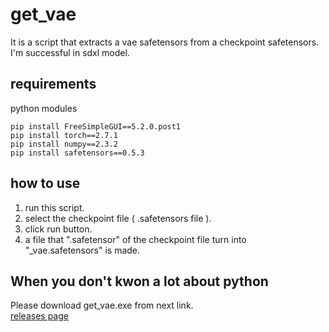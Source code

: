 # get_vae
It is a script that extracts a vae safetensors from a checkpoint safetensors. I'm successful in sdxl model.
## requirements
python modules
```
pip install FreeSimpleGUI==5.2.0.post1
pip install torch==2.7.1
pip install numpy==2.3.2
pip install safetensors==0.5.3
```
## how to use
1. run this script.
2. select the checkpoint file ( .safetensors file ).
3. click run button.
4. a file that ".safetensor" of the checkpoint file turn into "_vae.safetensors" is made.
## When you don't kwon a lot about python
Please download get_vae.exe from next link.  
[releases page](https://github.com/MokubaAttack/scripts/releases/tag/get_vae)
